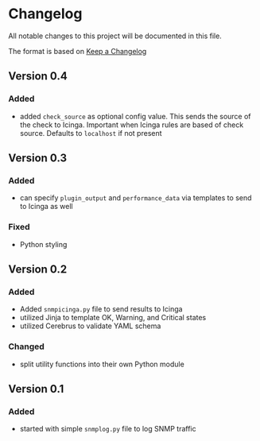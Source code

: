 # Changelog

All notable changes to this project will be documented in this file.

The format is based on [Keep a Changelog](https://keepachangelog.com/en/1.0.0/)

## Version 0.4

### Added

- added `check_source` as optional config value. This sends the source of the check to Icinga. Important when Icinga rules are based of check source. Defaults to `localhost` if not present

## Version 0.3

### Added

- can specify `plugin_output` and `performance_data` via templates to send to Icinga as well

### Fixed

- Python styling

## Version 0.2

### Added

- Added `snmpicinga.py` file to send results to Icinga
- utilized Jinja to template OK, Warning, and Critical states
- utilized Cerebrus to validate YAML schema

### Changed

- split utility functions into their own Python module

## Version 0.1

### Added

- started with simple `snmplog.py` file to log SNMP traffic
